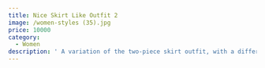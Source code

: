 ```yaml
---
title: Nice Skirt Like Outfit 2
image: /women-styles (35).jpg
price: 10000
category:
  - Women
description: ' A variation of the two-piece skirt outfit, with a different pattern or style but maintaining a sleek and flattering silhouette.'
---
```



